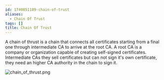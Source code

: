 ```yaml
---
id: 1740851189-chain-of-trust
aliases:
  - Chain Of Trust
tags: []
title: Chain Of Trust
---
```


A chain of thrust is a chain that connects all certificates starting from a final one 
through intermediate CA to arrive at the root CA. A root CA is a company or organization 
capable of creating self-signed certificates. Intermediate CAs they sell certificates but 
can not sign it's own certificate, they need an higher CA authority in the chain to sign it.

![chain_of_thrust.png](assets/imgs/chain_of_thrust.png)
